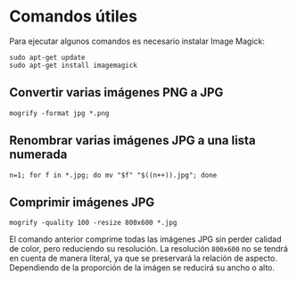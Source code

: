 # Comandos útiles

Para ejecutar algunos comandos es necesario instalar Image Magick:

```shell
sudo apt-get update
sudo apt-get install imagemagick
```

## Convertir varias imágenes PNG a JPG

```shell
mogrify -format jpg *.png
```

## Renombrar varias imágenes JPG a una lista numerada

```shell
n=1; for f in *.jpg; do mv "$f" "$((n++)).jpg"; done
```

## Comprimir imágenes JPG

```shell
mogrify -quality 100 -resize 800x600 *.jpg
```

El comando anterior comprime todas las imágenes JPG sin perder calidad de color, pero reduciendo su resolución.
La resolución `800x600` no se tendrá en cuenta de manera literal, ya que se preservará la relación de aspecto. Dependiendo de la proporción de la imágen se reducirá su ancho o alto.